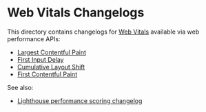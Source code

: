# Web Vitals Changelogs

This directory contains changelogs for [Web Vitals](https://web.dev/vitals/) available via web performance APIs:

 * [Largest Contentful Paint](lcp.md)
 * [First Input Delay](fid.md)
 * [Cumulative Layout Shift](cls.md)
 * [First Contentful Paint](fcp.md)

See also:

 * [Lighthouse performance scoring changelog](https://web.dev/performance-scoring/)